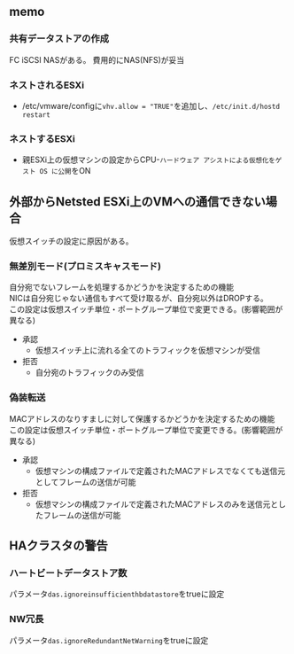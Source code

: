 ## memo
### 共有データストアの作成
FC iSCSI NASがある。 費用的にNAS(NFS)が妥当

### ネストされるESXi
- /etc/vmware/configに`vhv.allow = "TRUE"`を追加し、`/etc/init.d/hostd restart`

### ネストするESXi
- 親ESXi上の仮想マシンの設定からCPU-`ハードウェア アシストによる仮想化をゲスト OS に公開`をON

## 外部からNetsted ESXi上のVMへの通信できない場合
仮想スイッチの設定に原因がある。  
### 無差別モード(プロミスキャスモード)
自分宛でないフレームを処理するかどうかを決定するための機能  
NICは自分宛じゃない通信もすべて受け取るが、自分宛以外はDROPする。  
この設定は仮想スイッチ単位・ポートグループ単位で変更できる。(影響範囲が異なる)
- 承認
  - 仮想スイッチ上に流れる全てのトラフィックを仮想マシンが受信
- 拒否
  - 自分宛のトラフィックのみ受信

### 偽装転送
MACアドレスのなりすましに対して保護するかどうかを決定するための機能  
この設定は仮想スイッチ単位・ポートグループ単位で変更できる。(影響範囲が異なる)
- 承認
  - 仮想マシンの構成ファイルで定義されたMACアドレスでなくても送信元としてフレームの送信が可能
- 拒否
  - 仮想マシンの構成ファイルで定義されたMACアドレスのみを送信元としたフレームの送信が可能

## HAクラスタの警告
### ハートビートデータストア数
パラメータ`das.ignoreinsufficienthbdatastore`をtrueに設定
### NW冗長
パラメータ`das.ignoreRedundantNetWarning`をtrueに設定
